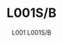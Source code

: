 ---
designer: Alberto Basaglia Natalia Rota Nodari
description: "L001%20is%20a%20collection%20of%20lamps%20with%20an%20iconic%20design%20consisting%20of%20elements%20capable%20of%20creating%20different%20combinations.%20Suspension%20lamps%20with%20injection%20moulded%20polycarbonate%20diffuser%20%D8%20520mm."
image_primary: img/L0001S_L001S-B_03_zoom.jpg
image_secondary: img/L0001S_L001S-B_01_zoom.jpg
manufacturer: Pedrali
href: https://www.pedrali.it/en/products/catalog/Lamp-L001S-B/
subtitle: L001 L001S/B
title: L001S/B
image_thumb: img/L0001S_L001S-B_cover.jpg
tags: 
  - pedrali
  - lamps
category: lamps
slug: /manufacturers/pedrali/lamps/alberto-basaglia-natalia-rota-nodari-l-001-s-b
---